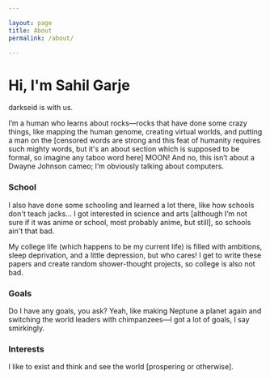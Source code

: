 ```yaml
---

layout: page  
title: About  
permalink: /about/  

---
```


# **Hi, I'm Sahil Garje**  

darkseid is with us.

I’m a human who learns about rocks—rocks that have done some crazy things, like mapping the human genome, creating virtual worlds, and putting a man on the [censored words are strong and this feat of humanity requires such mighty words, but it's an about section which is supposed to be formal, so imagine any taboo word here] MOON! And no, this isn’t about a Dwayne Johnson cameo; I’m obviously talking about computers.  

### School  

I also have done some schooling and learned a lot there, like how schools don't teach jacks... I got interested in science and arts [although I’m not sure if it was anime or school, most probably anime, but still], so schools ain't that bad.  

My college life (which happens to be my current life) is filled with ambitions, sleep deprivation, and a little depression, but who cares! I get to write these papers and create random shower-thought projects, so college is also not bad.  

### Goals  

Do I have any goals, you ask? Yeah, like making Neptune a planet again and switching the world leaders with chimpanzees—I got a lot of goals, I say smirkingly.  

### Interests  

I like to exist and think and see the world [prospering or otherwise].  
